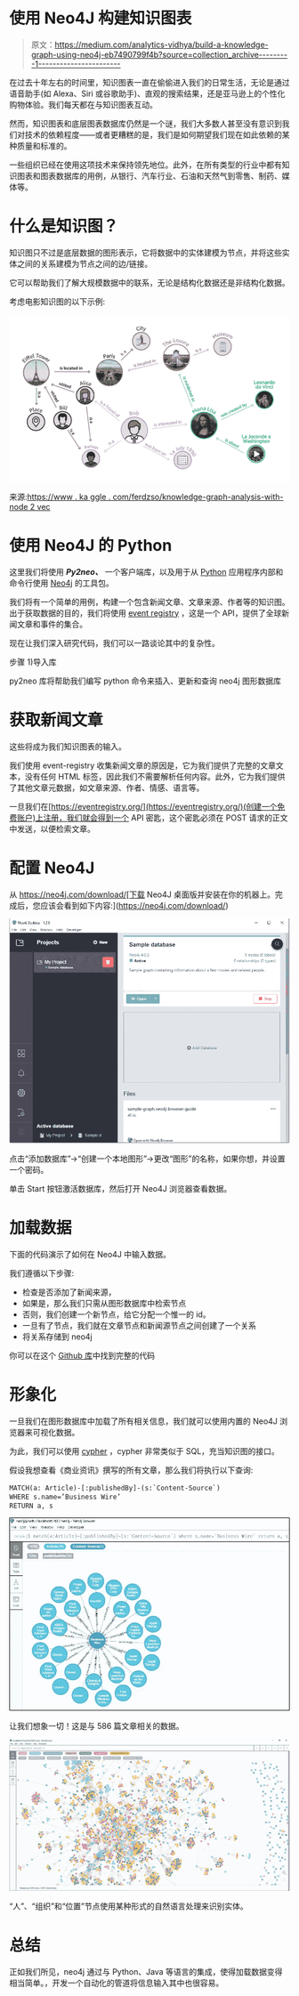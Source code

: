 # 使用 Neo4J 构建知识图表

> 原文：<https://medium.com/analytics-vidhya/build-a-knowledge-graph-using-neo4j-eb7490799f4b?source=collection_archive---------1----------------------->

在过去十年左右的时间里，知识图表一直在偷偷进入我们的日常生活，无论是通过语音助手(如 Alexa、Siri 或谷歌助手)、直观的搜索结果，还是亚马逊上的个性化购物体验。我们每天都在与知识图表互动。

然而，知识图表和底层图表数据库仍然是一个谜，我们大多数人甚至没有意识到我们对技术的依赖程度——或者更糟糕的是，我们是如何期望我们现在如此依赖的某种质量和标准的。

一些组织已经在使用这项技术来保持领先地位。此外，在所有类型的行业中都有知识图表和图表数据库的用例，从银行、汽车行业、石油和天然气到零售、制药、媒体等。

# 什么是知识图？

知识图只不过是底层数据的图形表示，它将数据中的实体建模为节点，并将这些实体之间的关系建模为节点之间的边/链接。

它可以帮助我们了解大规模数据中的联系，无论是结构化数据还是非结构化数据。

考虑电影知识图的以下示例:

![](img/ddaa0180e807a7c7677c00f18574e572.png)

来源:[https://www . ka ggle . com/ferdzso/knowledge-graph-analysis-with-node 2 vec](https://www.kaggle.com/ferdzso/knowledge-graph-analysis-with-node2vec)

# 使用 Neo4J 的 Python

这里我们将使用 ***Py2neo、*** 一个客户端库，以及用于从 [Python](https://www.python.org/) 应用程序内部和命令行使用 [Neo4j](https://neo4j.com/) 的工具包。

我们将有一个简单的用例，构建一个包含新闻文章、文章来源、作者等的知识图。出于获取数据的目的，我们将使用 [event registry](https://eventregistry.org/) ，这是一个 API，提供了全球新闻文章和事件的集合。

现在让我们深入研究代码，我们可以一路谈论其中的复杂性。

步骤 1)导入库

py2neo 库将帮助我们编写 python 命令来插入、更新和查询 neo4j 图形数据库

# 获取新闻文章

这些将成为我们知识图表的输入。

我们使用 event-registry 收集新闻文章的原因是，它为我们提供了完整的文章文本，没有任何 HTML 标签，因此我们不需要解析任何内容。此外，它为我们提供了其他文章元数据，如文章来源、作者、情感、语言等。

一旦我们在[https://eventregistry.org/](https://eventregistry.org/)(创建一个免费账户)上注册，我们就会得到一个 API 密匙，这个密匙必须在 POST 请求的正文中发送，以便检索文章。

# 配置 Neo4J

从 https://neo4j.com/download/[下载 Neo4J 桌面版并安装在你的机器上。完成后，您应该会看到如下内容:](https://neo4j.com/download/)

![](img/759c56fee5bca1331daa5c3fc5f57f2d.png)

点击“添加数据库”->“创建一个本地图形”->更改“图形”的名称，如果你想，并设置一个密码。

单击 Start 按钮激活数据库，然后打开 Neo4J 浏览器查看数据。

# 加载数据

下面的代码演示了如何在 Neo4J 中输入数据。

我们遵循以下步骤:

*   检查是否添加了新闻来源，
*   如果是，那么我们只需从图形数据库中检索节点
*   否则，我们创建一个新节点，给它分配一个惟一的 id。
*   一旦有了节点，我们就在文章节点和新闻源节点之间创建了一个关系
*   将关系存储到 neo4j

你可以在这个 [Github 库](https://github.com/doshi-jay/Knowledge-Graph)中找到完整的代码

# 形象化

一旦我们在图形数据库中加载了所有相关信息，我们就可以使用内置的 Neo4J 浏览器来可视化数据。

为此，我们可以使用 [cypher](https://neo4j.com/developer/cypher-query-language/) ，cypher 非常类似于 SQL，充当知识图的接口。

假设我想查看《商业资讯》撰写的所有文章，那么我们将执行以下查询:

```
MATCH(a: Article)-[:publishedBy]-(s:`Content-Source`) 
WHERE s.name=’Business Wire’
RETURN a, s
```

![](img/76902d630f93cfa66cc92bbd927253d8.png)

让我们想象一切！这是与 586 篇文章相关的数据。

![](img/07db1f435d0b09ef34c2b805253c2bc0.png)

“人”、“组织”和“位置”节点使用某种形式的自然语言处理来识别实体。

# 总结

正如我们所见，neo4j 通过与 Python、Java 等语言的集成，使得加载数据变得相当简单。，开发一个自动化的管道将信息输入其中也很容易。
